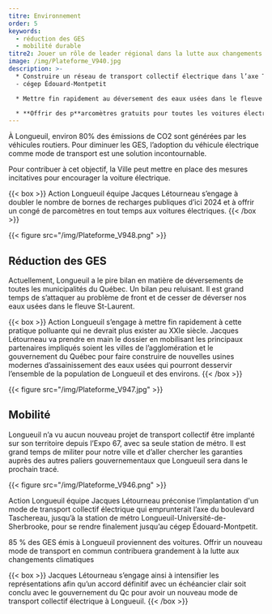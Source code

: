 ```yaml
---
titre: Environnement
order: 5
keywords:
  - réduction des GES
  - mobilité durable
titre2: Jouer un rôle de leader régional dans la lutte aux changements climatiques
image: /img/Plateforme_V940.jpg
description: >-
  * Construire un réseau de transport collectif électrique dans l’axe Taschereau
  - cégep Édouard-Montpetit

  * Mettre fin rapidement au déversement des eaux usées dans le fleuve avec des nouvelles infrastructures fiables

  * **Offrir des p**arcomètres gratuits pour toutes les voitures électriques et doubler le nombre de bornes de recharges publiques
---
```

À Longueuil, environ 80% des émissions de CO2 sont générées par les véhicules routiers. Pour diminuer les GES, l’adoption du véhicule électrique comme mode de transport est une solution incontournable.

Pour contribuer à cet objectif, la Ville peut mettre en place des mesures incitatives pour encourager la voiture électrique.

{{< box >}}
Action Longueuil équipe Jacques Létourneau  s’engage à  doubler le nombre de bornes de recharges publiques d’ici 2024 et à offrir un congé de parcomètres en tout temps aux voitures électriques.
{{< /box >}}

{{< figure src="/img/Plateforme_V948.png" >}}

## Réduction des GES

Actuellement, Longueuil a le pire bilan en matière de déversements de toutes les municipalités du Québec. Un bilan peu reluisant. Il est grand temps de s’attaquer au problème de front et de cesser de déverser nos eaux usées dans le fleuve St-Laurent.

{{< box >}}
Action Longueuil s’engage à mettre fin rapidement à cette pratique polluante qui ne devrait plus exister au XXIe siècle. Jacques  Létourneau  va prendre en main le dossier en mobilisant les principaux partenaires impliqués soient les villes de l’agglomération et le gouvernement du Québec pour faire construire de nouvelles usines modernes d’assainissement des eaux usées qui pourront desservir l’ensemble de la population de Longueuil et des environs.
{{< /box >}}

{{< figure src="/img/Plateforme_V947.jpg" >}}

## Mobilité

Longueuil n’a vu aucun nouveau projet de transport collectif être implanté sur son territoire depuis l’Expo 67, avec sa seule station de métro. Il est grand temps de militer pour notre ville et d’aller chercher les garanties auprès des autres paliers gouvernementaux que Longueuil sera dans le prochain tracé.

{{< figure src="/img/Plateforme_V946.png" >}}

Action Longueuil équipe Jacques Létourneau préconise l’implantation d'un mode de transport collectif électrique qui emprunterait l’axe du boulevard Taschereau, jusqu’à la station de métro Longueuil-Université-de-Sherbrooke, pour se rendre finalement jusqu’au cégep Édouard-Montpetit.

85 % des GES émis à Longueuil proviennent des voitures. Offrir un nouveau mode de transport en commun contribuera grandement à la lutte aux changements climatiques

{{< box >}}
Jacques  Létourneau  s’engage ainsi à intensifier les représentations afin qu’un accord définitif avec un échéancier clair soit conclu avec le gouvernement du  Qc  pour avoir un nouveau mode de transport collectif électrique à Longueuil.
{{< /box >}}